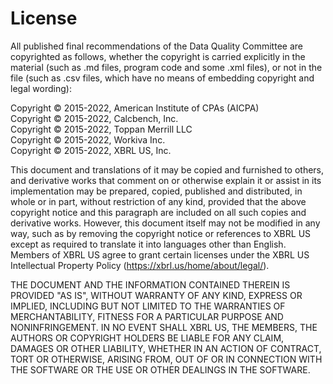 # License

All published final recommendations of the Data Quality Committee are copyrighted as follows, whether the copyright is carried explicitly in the material (such as .md files, program code and some .xml files), or not in the file (such as .csv files, which have no means of embedding copyright and legal wording):

Copyright © 2015-2022, American Institute of CPAs (AICPA)  
Copyright © 2015-2022, Calcbench, Inc.  
Copyright © 2015-2022, Toppan Merrill LLC   
Copyright © 2015-2022, Workiva Inc.  
Copyright © 2015-2022, XBRL US, Inc.  

This document and translations of it may be copied and furnished to others, and derivative works that comment on or otherwise explain it or assist in its implementation may be prepared, copied, published and distributed, in whole or in part, without restriction of any kind, provided that the above copyright notice and this paragraph are included on all such copies and derivative works. However, this document itself may not be modified in any way, such as by removing the copyright notice or references to XBRL US except as required to translate it into languages other than English. Members of XBRL US agree to grant certain licenses under the XBRL US Intellectual Property Policy (https://xbrl.us/home/about/legal/).

THE DOCUMENT AND THE INFORMATION CONTAINED THEREIN IS PROVIDED "AS IS", WITHOUT WARRANTY OF ANY KIND, EXPRESS OR IMPLIED, INCLUDING BUT NOT LIMITED TO THE WARRANTIES OF MERCHANTABILITY, FITNESS FOR A PARTICULAR PURPOSE AND NONINFRINGEMENT.  IN NO EVENT SHALL XBRL US, THE MEMBERS, THE AUTHORS OR COPYRIGHT HOLDERS BE LIABLE FOR ANY CLAIM, DAMAGES OR OTHER LIABILITY, WHETHER IN AN ACTION OF CONTRACT, TORT OR OTHERWISE, ARISING FROM, OUT OF OR IN CONNECTION WITH THE SOFTWARE OR THE USE OR OTHER DEALINGS IN THE SOFTWARE.
